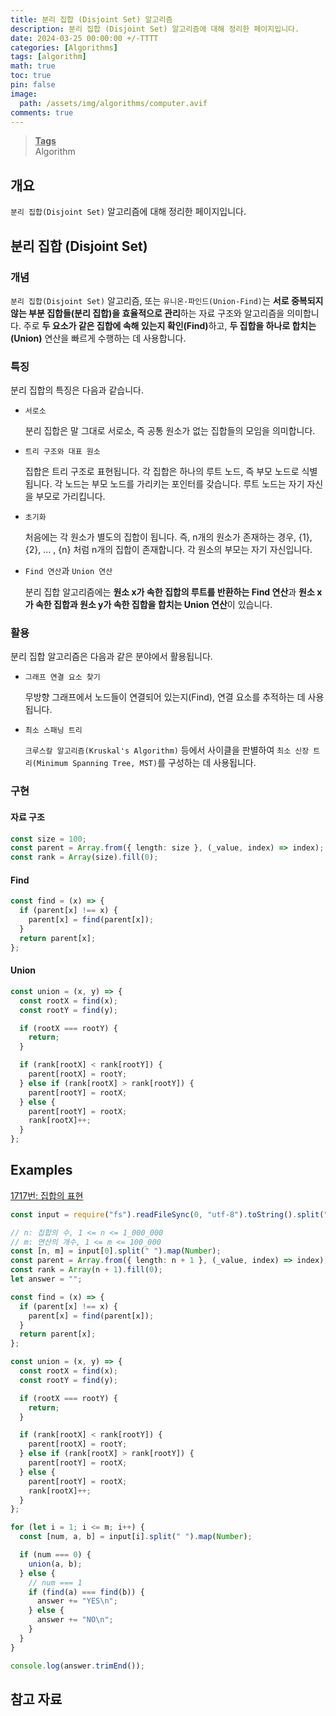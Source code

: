 ```yaml
---
title: 분리 집합 (Disjoint Set) 알고리즘
description: 분리 집합 (Disjoint Set) 알고리즘에 대해 정리한 페이지입니다.
date: 2024-03-25 00:00:00 +/-TTTT
categories: [Algorithms]
tags: [algorithm]
math: true
toc: true
pin: false
image:
  path: /assets/img/algorithms/computer.avif
comments: true
---
```


<blockquote class="prompt-info"><p><strong><u>Tags</u></strong> <br />
Algorithm</p></blockquote>

## 개요

`분리 집합(Disjoint Set)` 알고리즘에 대해 정리한 페이지입니다.

## 분리 집합 (Disjoint Set)

### 개념

`분리 집합(Disjoint Set)` 알고리즘, 또는 `유니온-파인드(Union-Find)`는 <b>서로 중복되지 않는 부분 집합들(분리 집합)을 효율적으로 관리</b>하는 자료 구조와 알고리즘을 의미합니다. 주로 <b>두 요소가 같은 집합에 속해 있는지 확인(Find)</b>하고, <b>두 집합을 하나로 합치는(Union)</b> 연산을 빠르게 수행하는 데 사용합니다.

### 특징

분리 집합의 특징은 다음과 같습니다.

- `서로소`

  분리 집합은 말 그대로 서로소, 즉 공통 원소가 없는 집합들의 모임을 의미합니다.

- `트리 구조와 대표 원소`

  집합은 트리 구조로 표현됩니다. 각 집합은 하나의 루트 노드, 즉 부모 노드로 식별됩니다. 각 노드는 부모 노드를 가리키는 포인터를 갖습니다. 루트 노드는 자기 자신을 부모로 가리킵니다.

- `초기화`

  처음에는 각 원소가 별도의 집합이 됩니다. 즉, n개의 원소가 존재하는 경우, {1}, {2}, ... , {n} 처럼 n개의 집합이 존재합니다. 각 원소의 부모는 자기 자신입니다.

- `Find 연산`과 `Union 연산`

  분리 집합 알고리즘에는 <b>원소 x가 속한 집합의 루트를 반환하는 Find 연산</b>과 <b>원소 x가 속한 집합과 원소 y가 속한 집합을 합치는 Union 연산</b>이 있습니다.

### 활용

분리 집합 알고리즘은 다음과 같은 분야에서 활용됩니다.

- `그래프 연결 요소 찾기`

  무방향 그래프에서 노드들이 연결되어 있는지(Find), 연결 요소를 추적하는 데 사용됩니다.

- `최소 스패닝 트리`

  `크루스칼 알고리즘(Kruskal's Algorithm)` 등에서 사이클을 판별하여 `최소 신장 트리(Minimum Spanning Tree, MST)`를 구성하는 데 사용됩니다.

### 구현

#### 자료 구조

```typescript
const size = 100;
const parent = Array.from({ length: size }, (_value, index) => index);
const rank = Array(size).fill(0);
```

#### Find

```typescript
const find = (x) => {
  if (parent[x] !== x) {
    parent[x] = find(parent[x]);
  }
  return parent[x];
};
```

#### Union

```typescript
const union = (x, y) => {
  const rootX = find(x);
  const rootY = find(y);

  if (rootX === rootY) {
    return;
  }

  if (rank[rootX] < rank[rootY]) {
    parent[rootX] = rootY;
  } else if (rank[rootX] > rank[rootY]) {
    parent[rootY] = rootX;
  } else {
    parent[rootY] = rootX;
    rank[rootX]++;
  }
};
```

## Examples

<a href="https://www.acmicpc.net/problem/1717" target="_blank">1717번: 집합의 표현</a>

```typescript
const input = require("fs").readFileSync(0, "utf-8").toString().split("\n");

// n: 집합의 수, 1 <= n <= 1_000_000
// m: 연산의 개수, 1 <= m <= 100_000
const [n, m] = input[0].split(" ").map(Number);
const parent = Array.from({ length: n + 1 }, (_value, index) => index);
const rank = Array(n + 1).fill(0);
let answer = "";

const find = (x) => {
  if (parent[x] !== x) {
    parent[x] = find(parent[x]);
  }
  return parent[x];
};

const union = (x, y) => {
  const rootX = find(x);
  const rootY = find(y);

  if (rootX === rootY) {
    return;
  }

  if (rank[rootX] < rank[rootY]) {
    parent[rootX] = rootY;
  } else if (rank[rootX] > rank[rootY]) {
    parent[rootY] = rootX;
  } else {
    parent[rootY] = rootX;
    rank[rootX]++;
  }
};

for (let i = 1; i <= m; i++) {
  const [num, a, b] = input[i].split(" ").map(Number);

  if (num === 0) {
    union(a, b);
  } else {
    // num === 1
    if (find(a) === find(b)) {
      answer += "YES\n";
    } else {
      answer += "NO\n";
    }
  }
}

console.log(answer.trimEnd());
```

## 참고 자료
